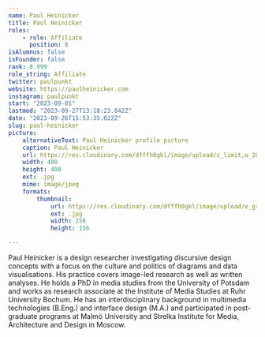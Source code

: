 ```yaml
---
name: Paul Heinicker
title: Paul Heinicker
roles:
    - role: Affiliate
      position: 8
isAlumnus: false
isFounder: false
rank: 8.999
role_string: Affiliate
twitter: paulpunkt
website: https://paulheinicker.com
instagram: paulpunkt
start: "2023-09-01"
lastmod: "2023-09-27T13:18:23.842Z"
date: "2023-09-26T15:53:35.022Z"
slug: paul-heinicker
picture:
    alternativeText: Paul Heinicker profile picture
    caption: Paul Heinicker
    url: https://res.cloudinary.com/dfffh0gkl/image/upload/c_limit,w_2000,h_2000/e_grayscale/v1695820082/Paul_Heinicker_aba093c416.jpg
    width: 400
    height: 400
    ext: .jpg
    mime: image/jpeg
    formats:
        thumbnail:
            url: https://res.cloudinary.com/dfffh0gkl/image/upload/e_grayscale/v1695820082/thumbnail_Paul_Heinicker_aba093c416.jpg
            ext: .jpg
            width: 156
            height: 156

---
```

Paul Heinicker is a design researcher investigating discursive design concepts with a focus on the culture and politics of diagrams and data visualisations. His practice covers image-led research as well as written analyses. He holds a PhD in media studies from the University of Potsdam and works as research associate at the Institute of Media Studies at Ruhr University Bochum. He has an interdisciplinary background in multimedia technologies (B.Eng.) and interface design (M.A.) and participated in post-graduate programs at Malmö University and Strelka Institute for Media, Architecture and Design in Moscow.